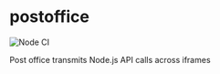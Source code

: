 # postoffice

![Node CI](https://github.com/polypoly-eu/postoffice/workflows/Node%20CI/badge.svg)

Post office transmits Node.js API calls across iframes
